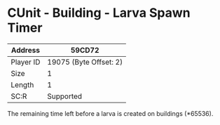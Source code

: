 #  CUnit - Building - Larva Spawn Timer
Address   | 59CD72
----------|-------------
Player ID | 19075 (Byte Offset: 2)
Size 	  | 1
Length 	  | 1
SC:R      | Supported

The remaining time left before a larva is created on buildings (*65536).
